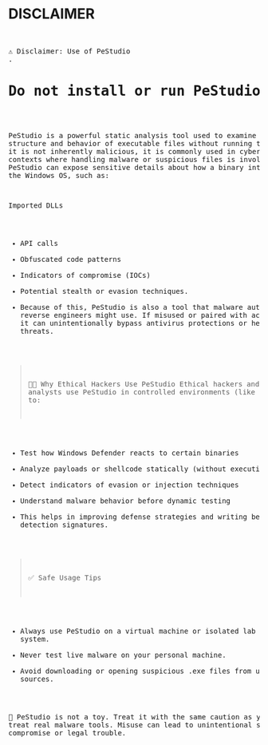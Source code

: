 <H1>DISCLAIMER</H1>
<br>
<pre>
⚠️ Disclaimer: Use of PeStudio
.<h1>Do not install or run PeStudio for fun or out of curiosity</h1>

PeStudio is a powerful static analysis tool used to examine the structure and behavior of executable files without running them. While it is not inherently malicious,
it is commonly used in cybersecurity contexts where handling malware or suspicious files is involved.
PeStudio can expose sensitive details about how a binary interacts with the Windows OS, such as:

Imported DLLs
- API calls
- Obfuscated code patterns
- Indicators of compromise (IOCs)
- Potential stealth or evasion techniques.
- Because of this, PeStudio is also a tool that malware authors or reverse engineers might use. If misused or paired with actual malware, 
it can unintentionally bypass antivirus protections or help spread real threats.

>👨‍💻 Why Ethical Hackers Use PeStudio
Ethical hackers and malware analysts use PeStudio in controlled environments (like sandboxes or VMs) to:
- Test how Windows Defender reacts to certain binaries
- Analyze payloads or shellcode statically (without executing)
- Detect indicators of evasion or injection techniques
- Understand malware behavior before dynamic testing
- This helps in improving defense strategies and writing better detection signatures.

> ✅ Safe Usage Tips
- Always use PeStudio on a virtual machine or isolated lab system.
- Never test live malware on your personal machine.
- Avoid downloading or opening suspicious .exe files from untrusted sources.

🚫 PeStudio is not a toy. Treat it with the same caution as you'd treat real malware tools. Misuse can lead to unintentional system compromise or legal trouble.


</pre>
